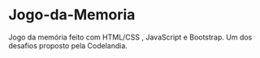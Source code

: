 # Jogo-da-Memoria
 Jogo da memória feito com HTML/CSS , JavaScript e Bootstrap. Um dos desafios proposto pela Codelandia.
